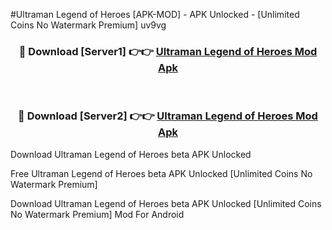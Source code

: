 #Ultraman Legend of Heroes [APK-MOD] - APK Unlocked - [Unlimited Coins No Watermark Premium] uv9vg



<div align="center">

<h3>🔴 Download [Server1] 👉👉 <a href="https://momento.my/?title=Ultraman_Legend_of_Heroes">Ultraman Legend of Heroes Mod Apk</a></h3><br>

<h3>🔴 Download [Server2] 👉👉 <a href="https://momento.my/?title=Ultraman_Legend_of_Heroes">Ultraman Legend of Heroes Mod Apk</a></h3>
</div>



Download Ultraman Legend of Heroes beta APK Unlocked

Free Ultraman Legend of Heroes beta APK Unlocked [Unlimited Coins No Watermark Premium]

Download Ultraman Legend of Heroes beta APK Unlocked [Unlimited Coins No Watermark Premium] Mod For Android
